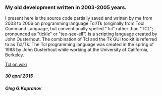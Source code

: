 ### My old development written in 2003-2005 years.

I present here is the source code partially saved and written by me
from 2003 to 2006 on programming language Tcl/Tk (originally from
Tool Command Language, but conventionally spelled "Tcl" rather than
"TCL"; pronounced as "tickle" or "tee-see-ell") is a scripting language
created by John Ousterhout. The combination of Tcl and the Tk GUI toolkit
is referred to as Tcl/Tk. The Tcl programming language was created
in the spring of 1988 by John Ousterhout while working at the University
of California, Berkeley.

[Tcl on wiki](https://en.wikipedia.org/wiki/Tcl)

##### 30 april 2015

##### Oleg G.Kapranov
